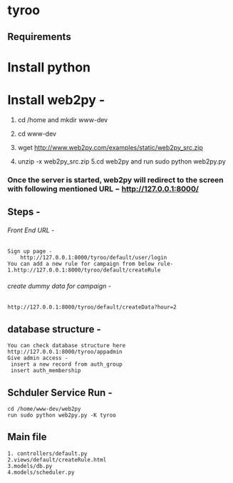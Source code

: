 # tyroo
## Requirements

# Install python


# Install web2py - 

1. cd /home and mkdir www-dev

2. cd www-dev
3. wget http://www.web2py.com/examples/static/web2py_src.zip
4. unzip -x web2py_src.zip
5.cd web2py and run sudo python web2py.py

### Once the server is started, web2py will redirect to the screen with following mentioned URL − http://127.0.0.1:8000/


## Steps - 

###### Front End URL -
	Sign up page -
		http://127.0.0.1:8000/tyroo/default/user/login
	You can add a new rule for campaign from below rule-
	1.http://127.0.0.1:8000/tyroo/default/createRule 

###### create dummy data for campaign -

	http://127.0.0.1:8000/tyroo/default/createData?hour=2

## database structure - 
	You can check database structure here
	http://127.0.0.1:8000/tyroo/appadmin
	Give admin access - 
	 insert a new record from auth_group
	 insert auth_membership 

## Schduler Service Run - 
	cd /home/www-dev/web2py
	run sudo python web2py.py -K tyroo


## Main file
	1. controllers/default.py
	2.views/default/createRule.html
	3.models/db.py
	4.models/scheduler.py





   